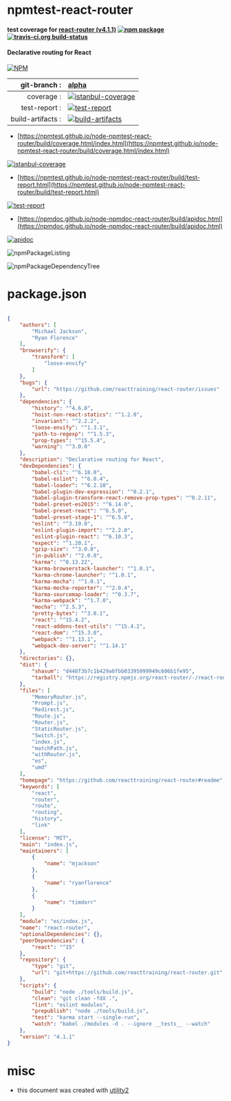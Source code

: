 # npmtest-react-router

#### test coverage for  [react-router (v4.1.1)](https://github.com/reacttraining/react-router#readme)  [![npm package](https://img.shields.io/npm/v/npmtest-react-router.svg?style=flat-square)](https://www.npmjs.org/package/npmtest-react-router) [![travis-ci.org build-status](https://api.travis-ci.org/npmtest/node-npmtest-react-router.svg)](https://travis-ci.org/npmtest/node-npmtest-react-router)

#### Declarative routing for React

[![NPM](https://nodei.co/npm/react-router.png?downloads=true&downloadRank=true&stars=true)](https://www.npmjs.com/package/react-router)

| git-branch : | [alpha](https://github.com/npmtest/node-npmtest-react-router/tree/alpha)|
|--:|:--|
| coverage : | [![istanbul-coverage](https://npmtest.github.io/node-npmtest-react-router/build/coverage.badge.svg)](https://npmtest.github.io/node-npmtest-react-router/build/coverage.html/index.html)|
| test-report : | [![test-report](https://npmtest.github.io/node-npmtest-react-router/build/test-report.badge.svg)](https://npmtest.github.io/node-npmtest-react-router/build/test-report.html)|
| build-artifacts : | [![build-artifacts](https://npmtest.github.io/node-npmtest-react-router/glyphicons_144_folder_open.png)](https://github.com/npmtest/node-npmtest-react-router/tree/gh-pages/build)|

- [https://npmtest.github.io/node-npmtest-react-router/build/coverage.html/index.html](https://npmtest.github.io/node-npmtest-react-router/build/coverage.html/index.html)

[![istanbul-coverage](https://npmtest.github.io/node-npmtest-react-router/build/screenCapture.buildCi.browser.%252Ftmp%252Fbuild%252Fcoverage.lib.html.png)](https://npmtest.github.io/node-npmtest-react-router/build/coverage.html/index.html)

- [https://npmtest.github.io/node-npmtest-react-router/build/test-report.html](https://npmtest.github.io/node-npmtest-react-router/build/test-report.html)

[![test-report](https://npmtest.github.io/node-npmtest-react-router/build/screenCapture.buildCi.browser.%252Ftmp%252Fbuild%252Ftest-report.html.png)](https://npmtest.github.io/node-npmtest-react-router/build/test-report.html)

- [https://npmdoc.github.io/node-npmdoc-react-router/build/apidoc.html](https://npmdoc.github.io/node-npmdoc-react-router/build/apidoc.html)

[![apidoc](https://npmdoc.github.io/node-npmdoc-react-router/build/screenCapture.buildCi.browser.%252Ftmp%252Fbuild%252Fapidoc.html.png)](https://npmdoc.github.io/node-npmdoc-react-router/build/apidoc.html)

![npmPackageListing](https://npmtest.github.io/node-npmtest-react-router/build/screenCapture.npmPackageListing.svg)

![npmPackageDependencyTree](https://npmtest.github.io/node-npmtest-react-router/build/screenCapture.npmPackageDependencyTree.svg)



# package.json

```json

{
    "authors": [
        "Michael Jackson",
        "Ryan Florence"
    ],
    "browserify": {
        "transform": [
            "loose-envify"
        ]
    },
    "bugs": {
        "url": "https://github.com/reacttraining/react-router/issues"
    },
    "dependencies": {
        "history": "^4.6.0",
        "hoist-non-react-statics": "^1.2.0",
        "invariant": "^2.2.2",
        "loose-envify": "^1.3.1",
        "path-to-regexp": "^1.5.3",
        "prop-types": "^15.5.4",
        "warning": "^3.0.0"
    },
    "description": "Declarative routing for React",
    "devDependencies": {
        "babel-cli": "^6.18.0",
        "babel-eslint": "^6.0.4",
        "babel-loader": "^6.2.10",
        "babel-plugin-dev-expression": "^0.2.1",
        "babel-plugin-transform-react-remove-prop-types": "^0.2.11",
        "babel-preset-es2015": "^6.14.0",
        "babel-preset-react": "^6.5.0",
        "babel-preset-stage-1": "^6.5.0",
        "eslint": "^3.19.0",
        "eslint-plugin-import": "^2.2.0",
        "eslint-plugin-react": "^6.10.3",
        "expect": "^1.20.1",
        "gzip-size": "^3.0.0",
        "in-publish": "^2.0.0",
        "karma": "^0.13.22",
        "karma-browserstack-launcher": "^1.0.1",
        "karma-chrome-launcher": "^1.0.1",
        "karma-mocha": "^1.0.1",
        "karma-mocha-reporter": "^2.0.4",
        "karma-sourcemap-loader": "^0.3.7",
        "karma-webpack": "^1.7.0",
        "mocha": "^2.5.3",
        "pretty-bytes": "^3.0.1",
        "react": "^15.4.2",
        "react-addons-test-utils": "^15.4.2",
        "react-dom": "^15.3.0",
        "webpack": "^1.13.1",
        "webpack-dev-server": "^1.14.1"
    },
    "directories": {},
    "dist": {
        "shasum": "d448f3b7c1b429a6fbb03395099949c606b1fe95",
        "tarball": "https://registry.npmjs.org/react-router/-/react-router-4.1.1.tgz"
    },
    "files": [
        "MemoryRouter.js",
        "Prompt.js",
        "Redirect.js",
        "Route.js",
        "Router.js",
        "StaticRouter.js",
        "Switch.js",
        "index.js",
        "matchPath.js",
        "withRouter.js",
        "es",
        "umd"
    ],
    "homepage": "https://github.com/reacttraining/react-router#readme",
    "keywords": [
        "react",
        "router",
        "route",
        "routing",
        "history",
        "link"
    ],
    "license": "MIT",
    "main": "index.js",
    "maintainers": [
        {
            "name": "mjackson"
        },
        {
            "name": "ryanflorence"
        },
        {
            "name": "timdorr"
        }
    ],
    "module": "es/index.js",
    "name": "react-router",
    "optionalDependencies": {},
    "peerDependencies": {
        "react": "^15"
    },
    "repository": {
        "type": "git",
        "url": "git+https://github.com/reacttraining/react-router.git"
    },
    "scripts": {
        "build": "node ./tools/build.js",
        "clean": "git clean -fdX .",
        "lint": "eslint modules",
        "prepublish": "node ./tools/build.js",
        "test": "karma start --single-run",
        "watch": "babel ./modules -d . --ignore __tests__ --watch"
    },
    "version": "4.1.1"
}
```



# misc
- this document was created with [utility2](https://github.com/kaizhu256/node-utility2)
